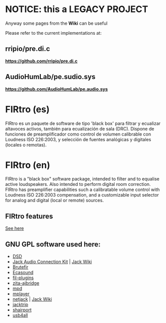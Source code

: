 # NOTICE: this a LEGACY PROJECT

Anyway some pages from the **Wiki** can be useful

Please refer to the current implementations at:

## rripio/pre.di.c 
**https://github.com/rripio/pre.di.c**

## AudioHumLab/pe.sudio.sys
**https://github.com/AudioHumLab/pe.audio.sys**


# FIRtro (es)
FIRtro es un paquete de software de tipo 'black box' para filtrar y ecualizar altavoces activos, también para ecualización de sala (DRC). Dispone de funciones de preamplificador como control de volumen calibrable con Loudness ISO 226:2003, y selección de fuentes analógicas y digitales (locales o remotas).

# FIRtro (en)
FIRtro is a "black box" software package, intended to filter and to equalise active loudspeakers. Also intended to perform digital room correction. FIRtro has preamplifier capabilities such a calibratable volume control with Loudness ISO 226:2003 compensation, and a customizable input selector for analog and digital (local or remote) sources.

## FIRtro features

 [See here](https://github.com/AudioHumLab/FIRtro/wiki/02-Block-Diagram-and-Features)

## GNU GPL software used here:
- [DSD](https://github.com/rripio/DSD)
- [Jack Audio Connection Kit](http://www.jackaudio.org) | [Jack Wiki](https://github.com/jackaudio/jackaudio.github.com/wiki)
- [Brutefir](http://www.ludd.ltu.se/~torger/brutefir.html)
- [Ecasound](http://nosignal.fi/ecasound/)
- [fil-plugins](http://kokkinizita.linuxaudio.org/linuxaudio/)
- [zita-ajbridge](http://kokkinizita.linuxaudio.org/linuxaudio/)
- [mpd](https://www.musicpd.org)
- [mplayer](http://www.mplayerhq.hu/)
- [netjack](http://jackaudio.org/faq/netjack.html) | [Jack Wiki](https://github.com/jackaudio/jackaudio.github.com/wiki)
- [jacktrip](https://github.com/jcacerec/jacktrip)
- [shairport](https://github.com/abrasive/shairport)
- [usb4all](http://www.sprut.de/electronic/pic/projekte/usb4all/usb4all_en.html#allgemein)

